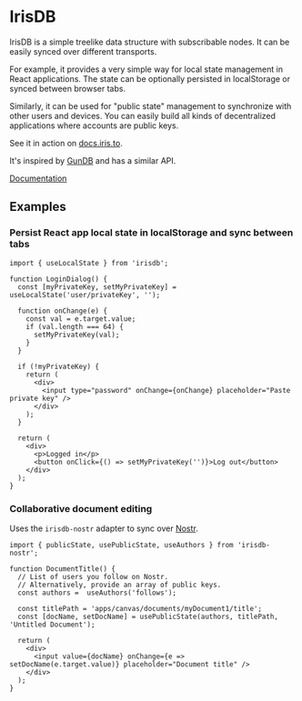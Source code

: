 IrisDB
======
IrisDB is a simple treelike data structure with subscribable nodes. It can be easily synced over different transports.
 
For example, it provides a very simple way for local state management in React applications. The state can be optionally persisted in localStorage or synced between browser tabs.

Similarly, it can be used for "public state" management to synchronize with other users and devices. You can easily build all kinds of decentralized applications where accounts are public keys.

See it in action on [docs.iris.to](https://docs.iris.to/).

It's inspired by [GunDB](https://github.com/amark/gun) and has a similar API.

[Documentation](https://docs.iris.to/irisdb/)

## Examples

### Persist React app local state in localStorage and sync between tabs

```tsx
import { useLocalState } from 'irisdb';

function LoginDialog() {
  const [myPrivateKey, setMyPrivateKey] = useLocalState('user/privateKey', '');
  
  function onChange(e) {
    const val = e.target.value;
    if (val.length === 64) {
      setMyPrivateKey(val);
    }
  }

  if (!myPrivateKey) {
    return (
      <div>
        <input type="password" onChange={onChange} placeholder="Paste private key" />
      </div>
    );
  }
    
  return (
    <div>
      <p>Logged in</p>
      <button onClick={() => setMyPrivateKey('')}>Log out</button>
    </div>
  );
}
```


### Collaborative document editing

Uses the `irisdb-nostr` adapter to sync over [Nostr](https://nostr.com).

```tsx
import { publicState, usePublicState, useAuthors } from 'irisdb-nostr';

function DocumentTitle() {
  // List of users you follow on Nostr.
  // Alternatively, provide an array of public keys.
  const authors =  useAuthors('follows');
  
  const titlePath = 'apps/canvas/documents/myDocument1/title';
  const [docName, setDocName] = usePublicState(authors, titlePath, 'Untitled Document');
    
  return (
    <div>
      <input value={docName} onChange={e => setDocName(e.target.value)} placeholder="Document title" />
    </div>
  );
}
```